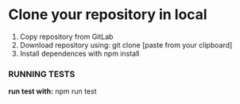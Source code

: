 # Clone your repository in local
1. Copy repository from GitLab
2. Download repository using: git clone [paste from your clipboard]
3. Install dependences with npm install


### RUNNING TESTS
**run test with:** npm run test